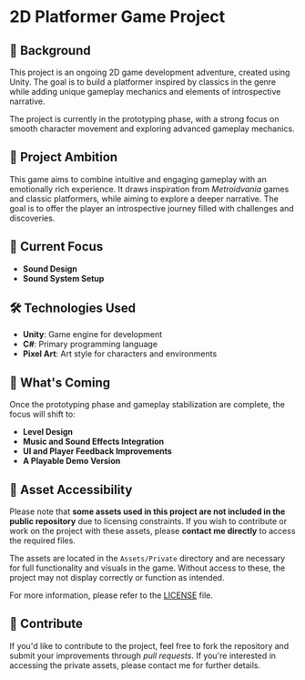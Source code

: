 # 2D Platformer Game Project

## 🌟 Background

This project is an ongoing 2D game development adventure, created using Unity. The goal is to build a platformer inspired by classics in the genre while adding unique gameplay mechanics and elements of introspective narrative.

The project is currently in the prototyping phase, with a strong focus on smooth character movement and exploring advanced gameplay mechanics.

## 🚀 Project Ambition

This game aims to combine intuitive and engaging gameplay with an emotionally rich experience. It draws inspiration from *Metroidvania* games and classic platformers, while aiming to explore a deeper narrative. The goal is to offer the player an introspective journey filled with challenges and discoveries.

## 🎯 Current Focus

- **Sound Design**
- **Sound System Setup**

## 🛠️ Technologies Used

- **Unity**: Game engine for development
- **C#**: Primary programming language
- **Pixel Art**: Art style for characters and environments

## 🔮 What's Coming

Once the prototyping phase and gameplay stabilization are complete, the focus will shift to:
- **Level Design**
- **Music and Sound Effects Integration**
- **UI and Player Feedback Improvements**
- **A Playable Demo Version**

## 📁 Asset Accessibility

Please note that **some assets used in this project are not included in the public repository** due to licensing constraints. If you wish to contribute or work on the project with these assets, please **contact me directly** to access the required files.

The assets are located in the `Assets/Private` directory and are necessary for full functionality and visuals in the game. Without access to these, the project may not display correctly or function as intended.

For more information, please refer to the [LICENSE](./LICENSE.md) file.

## 🤝 Contribute

If you'd like to contribute to the project, feel free to fork the repository and submit your improvements through *pull requests*. If you're interested in accessing the private assets, please contact me for further details.
